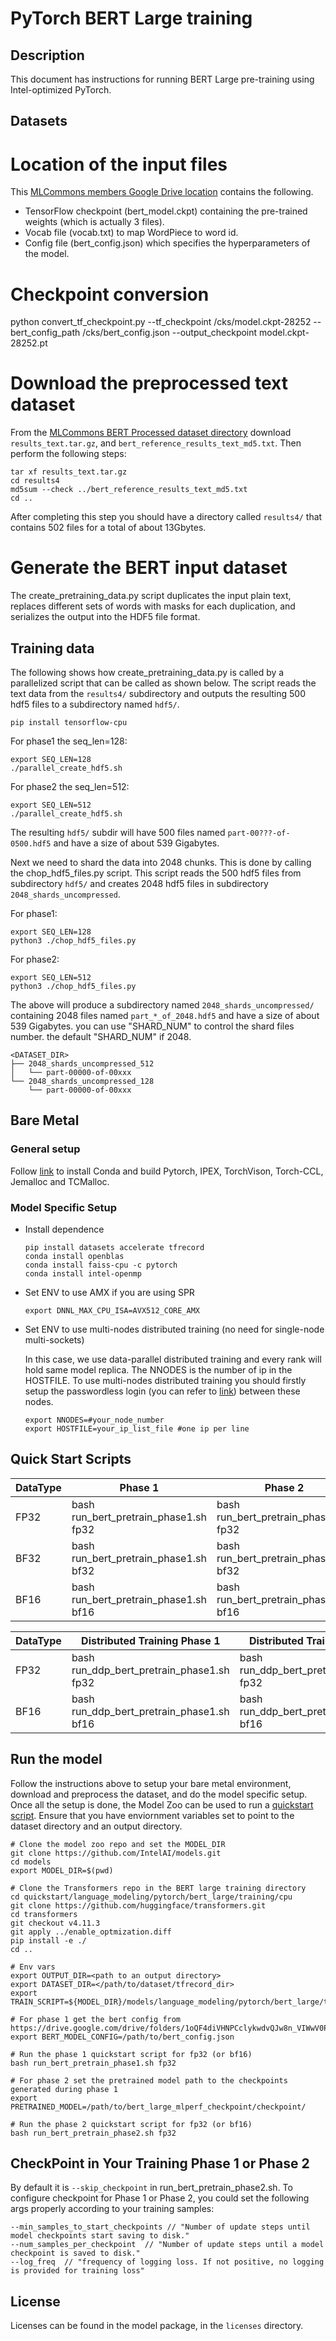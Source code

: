 <!--- 0. Title -->
# PyTorch BERT Large training
<!-- 10. Description -->
## Description

This document has instructions for running BERT Large pre-training using
Intel-optimized PyTorch.

## Datasets

# Location of the input files 

This [MLCommons members Google Drive location](https://drive.google.com/drive/u/0/folders/1oQF4diVHNPCclykwdvQJw8n_VIWwV0PT) contains the following.
* TensorFlow checkpoint (bert_model.ckpt) containing the pre-trained weights (which is actually 3 files).
* Vocab file (vocab.txt) to map WordPiece to word id.
* Config file (bert_config.json) which specifies the hyperparameters of the model.

# Checkpoint conversion
python convert_tf_checkpoint.py --tf_checkpoint /cks/model.ckpt-28252 --bert_config_path /cks/bert_config.json --output_checkpoint model.ckpt-28252.pt

# Download the preprocessed text dataset

From the [MLCommons BERT Processed dataset
directory](https://drive.google.com/drive/folders/1cywmDnAsrP5-2vsr8GDc6QUc7VWe-M3v?usp=sharing)
download `results_text.tar.gz`, and `bert_reference_results_text_md5.txt`.  Then perform the following steps:

```shell
tar xf results_text.tar.gz
cd results4
md5sum --check ../bert_reference_results_text_md5.txt
cd ..
```

After completing this step you should have a directory called `results4/` that
contains 502 files for a total of about 13Gbytes.

# Generate the BERT input dataset

The create_pretraining_data.py script duplicates the input plain text, replaces
different sets of words with masks for each duplication, and serializes the
output into the HDF5 file format.

## Training data

The following shows how create_pretraining_data.py is called by a parallelized
script that can be called as shown below.  The script reads the text data from
the `results4/` subdirectory and outputs the resulting 500 hdf5 files to a
subdirectory named `hdf5/`.

```shell
pip install tensorflow-cpu
```

For phase1 the seq_len=128:
```shell
export SEQ_LEN=128
./parallel_create_hdf5.sh
```
For phase2 the seq_len=512:
```shell
export SEQ_LEN=512
./parallel_create_hdf5.sh
```

The resulting `hdf5/` subdir will have 500 files named
`part-00???-of-0500.hdf5` and have a size of about 539 Gigabytes.

Next we need to shard the data into 2048 chunks.  This is done by calling the
chop_hdf5_files.py script.  This script reads the 500 hdf5 files from
subdirectory `hdf5/` and creates 2048 hdf5 files in subdirectory
`2048_shards_uncompressed`.

For phase1:

```shell
export SEQ_LEN=128
python3 ./chop_hdf5_files.py
```

For phase2:

```shell
export SEQ_LEN=512
python3 ./chop_hdf5_files.py
```

The above will produce a subdirectory named `2048_shards_uncompressed/`
containing 2048 files named `part_*_of_2048.hdf5` and have a size of about 539 Gigabytes.
you can use "SHARD_NUM" to control the shard files number. the default "SHARD_NUM" if 2048. 

```
<DATASET_DIR>
├── 2048_shards_uncompressed_512
│   └── part-00000-of-00xxx
└── 2048_shards_uncompressed_128
    └── part-00000-of-00xxx
```

## Bare Metal

### General setup

Follow [link](/docs/general/pytorch/BareMetalSetup.md) to install Conda and build Pytorch, IPEX, TorchVison, Torch-CCL, Jemalloc and TCMalloc.

### Model Specific Setup
* Install dependence
  ```
  pip install datasets accelerate tfrecord
  conda install openblas
  conda install faiss-cpu -c pytorch
  conda install intel-openmp
  ```

* Set ENV to use AMX if you are using SPR
  ```
  export DNNL_MAX_CPU_ISA=AVX512_CORE_AMX
  ```
* Set ENV to use multi-nodes distributed training (no need for single-node multi-sockets)

  In this case, we use data-parallel distributed training and every rank will hold same model replica. The NNODES is the number of ip in the HOSTFILE. To use multi-nodes distributed training you should firstly setup the passwordless login (you can refer to [link](https://linuxize.com/post/how-to-setup-passwordless-ssh-login/)) between these nodes. 
  ```
  export NNODES=#your_node_number
  export HOSTFILE=your_ip_list_file #one ip per line 
  ```
## Quick Start Scripts

|  DataType   | Phase 1  |  Phase 2 |
| ----------- | ----------- | ----------- |
| FP32        | bash run_bert_pretrain_phase1.sh fp32 | bash run_bert_pretrain_phase2.sh fp32 |
| BF32        | bash run_bert_pretrain_phase1.sh bf32 | bash run_bert_pretrain_phase2.sh bf32 |
| BF16        | bash run_bert_pretrain_phase1.sh bf16 | bash run_bert_pretrain_phase2.sh bf16 |

|  DataType   | Distributed Training Phase 1  |  Distributed Training Phase 2 |
| ----------- | ----------- | ----------- |
| FP32        | bash run_ddp_bert_pretrain_phase1.sh fp32 | bash run_ddp_bert_pretrain_phase2.sh fp32 |
| BF16        | bash run_ddp_bert_pretrain_phase1.sh bf16 | bash run_ddp_bert_pretrain_phase2.sh bf16 |
## Run the model

Follow the instructions above to setup your bare metal environment, download and
preprocess the dataset, and do the model specific setup. Once all the setup is done,
the Model Zoo can be used to run a [quickstart script](#quick-start-scripts).
Ensure that you have enviornment variables set to point to the dataset directory
and an output directory.

```
# Clone the model zoo repo and set the MODEL_DIR
git clone https://github.com/IntelAI/models.git
cd models
export MODEL_DIR=$(pwd)

# Clone the Transformers repo in the BERT large training directory
cd quickstart/language_modeling/pytorch/bert_large/training/cpu
git clone https://github.com/huggingface/transformers.git
cd transformers
git checkout v4.11.3
git apply ../enable_optmization.diff
pip install -e ./
cd ..

# Env vars
export OUTPUT_DIR=<path to an output directory>
export DATASET_DIR=</path/to/dataset/tfrecord_dir>
export TRAIN_SCRIPT=${MODEL_DIR}/models/language_modeling/pytorch/bert_large/training/run_pretrain_mlperf.py

# For phase 1 get the bert config from https://drive.google.com/drive/folders/1oQF4diVHNPCclykwdvQJw8n_VIWwV0PT
export BERT_MODEL_CONFIG=/path/to/bert_config.json

# Run the phase 1 quickstart script for fp32 (or bf16)
bash run_bert_pretrain_phase1.sh fp32

# For phase 2 set the pretrained model path to the checkpoints generated during phase 1
export PRETRAINED_MODEL=/path/to/bert_large_mlperf_checkpoint/checkpoint/

# Run the phase 2 quickstart script for fp32 (or bf16)
bash run_bert_pretrain_phase2.sh fp32
```

## CheckPoint in Your Training Phase 1 or Phase 2

By default it is `--skip_checkpoint` in run_bert_pretrain_phase2.sh.
To configure checkpoint for Phase 1 or Phase 2, you could set the following args properly according to your training samples:

```
--min_samples_to_start_checkpoints // "Number of update steps until model checkpoints start saving to disk."
--num_samples_per_checkpoint  // "Number of update steps until a model checkpoint is saved to disk."
--log_freq  // "frequency of logging loss. If not positive, no logging is provided for training loss"
```

<!--- 80. License -->
## License

Licenses can be found in the model package, in the `licenses` directory.

